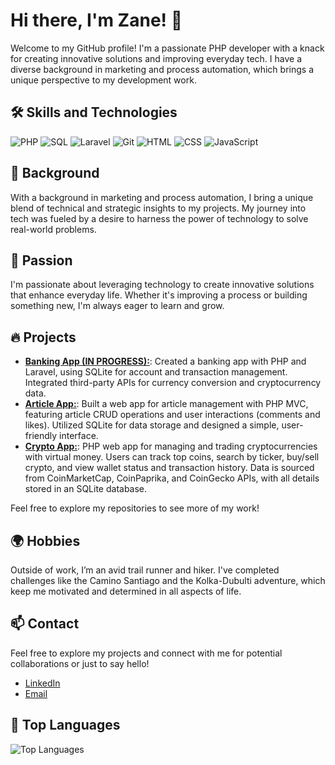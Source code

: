 # Hi there, I'm Zane! 👋

Welcome to my GitHub profile! I'm a passionate PHP developer with a knack for creating innovative solutions and improving everyday tech. I have a diverse background in marketing and process automation, which brings a unique perspective to my development work.

## 🛠️ Skills and Technologies

![PHP](https://img.shields.io/badge/-PHP-777BB4?style=flat&logo=php&logoColor=white)
![SQL](https://img.shields.io/badge/-SQL-003B57?style=flat&logo=postgresql&logoColor=white)
![Laravel](https://img.shields.io/badge/-Laravel-FF2D20?style=flat&logo=laravel&logoColor=white)
![Git](https://img.shields.io/badge/-Git-F05032?style=flat&logo=git&logoColor=white)
![HTML](https://img.shields.io/badge/-HTML-E34F26?style=flat&logo=html5&logoColor=white)
![CSS](https://img.shields.io/badge/-CSS-1572B6?style=flat&logo=css3&logoColor=white)
![JavaScript](https://img.shields.io/badge/-JavaScript-F7E018?style=flat&logo=javascript&logoColor=black)

## 🌟 Background

With a background in marketing and process automation, I bring a unique blend of technical and strategic insights to my projects. My journey into tech was fueled by a desire to harness the power of technology to solve real-world problems.

## 🚀 Passion

I'm passionate about leveraging technology to create innovative solutions that enhance everyday life. Whether it's improving a process or building something new, I'm always eager to learn and grow.

## 🔥 Projects

- [**Banking App (IN PROGRESS):**](https://github.com/yourusername/project1): Created a banking app with PHP and Laravel, using SQLite for account and transaction management. Integrated third-party APIs for currency conversion and cryptocurrency data.
- [**Article App:**](https://github.com/smitens/ARTICLESAPP): Built a web app for article management with PHP MVC, featuring article CRUD operations and user interactions (comments and likes). Utilized SQLite for data storage and designed a simple, user-friendly interface.
- [**Crypto App:**](https://github.com/smitens/CRYPTOAPP):  PHP web app for managing and trading cryptocurrencies with virtual money. Users can track top coins, search by ticker, buy/sell crypto, and view wallet status and transaction history. Data is sourced from CoinMarketCap, CoinPaprika, and CoinGecko APIs, with all details stored in an SQLite database.

Feel free to explore my repositories to see more of my work!

## 🌍 Hobbies

Outside of work, I’m an avid trail runner and hiker. I've completed challenges like the Camino Santiago and the Kolka-Dubulti adventure, which keep me motivated and determined in all aspects of life.

## 📫 Contact

Feel free to explore my projects and connect with me for potential collaborations or just to say hello!

- [LinkedIn](https://www.linkedin.com/in/zanesmite/)
- [Email](mailto:zane.smite@gmail.com)

## 💬 Top Languages

![Top Languages](https://github-readme-stats.vercel.app/api/top-langs/?username=smitens&layout=compact&theme=dark)
